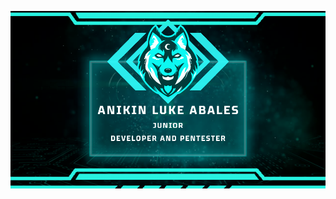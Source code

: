 ![AnikinLuke](https://github.com/abalesluke/abalesluke/blob/main/images/anikinluke_junior_dev_pentester.png?raw=true)
